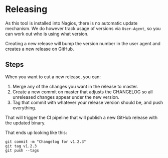 # Releasing

As this tool is installed into Nagios, there is no automatic update mechanism. We do however track usage of versions via `User-Agent`, so you can work out who is using what version. 

Creating a new release will bump the version number in the user agent and creates a new release on GitHub.

## Steps

When you want to cut a new release, you can:

1. Merge any of the changes you want in the release to master.
1. Create a new commit on master that adjusts the CHANGELOG so all unreleased
   changes appear under the new version.
1. Tag that commit with whatever your release version should be, and push everything.

That will trigger the CI pipeline that will publish a new GitHub release with the updated binary.

That ends up looking like this:

```
git commit -m "Changelog for v1.2.3"
git tag v1.2.3
git push --tags
```
